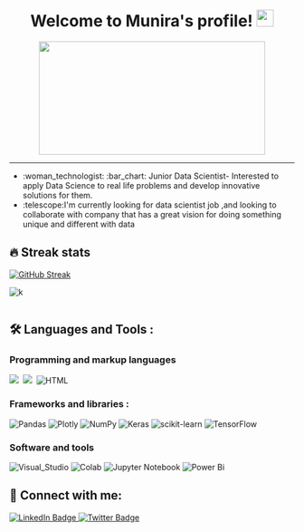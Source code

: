 <h1 align ="center">
Welcome to Munira's profile! 
<img src="https://media.giphy.com/media/hvRJCLFzcasrR4ia7z/giphy.gif" width="30px"/>
</h1>


<div id="header" align="center">
  <img src="https://media.giphy.com/media/hpXdHPfFI5wTABdDx9/giphy.gif" width="400"height="200"/>
</div>



_____________________________________________________________________________________________________

<ul>

<li> :woman_technologist: :bar_chart:  Junior Data Scientist- Interested to apply Data Science to real life problems and develop innovative solutions for them.

<li> :telescope:I'm currently looking for data scientist job ,and looking to collaborate with company that has a great vision for doing something unique and different                  with data 




</ul>  






## 	:fire: Streak stats 

 [![GitHub Streak]( https://github-readme-streak-stats.herokuapp.com/?user=MuniraAlzhrani&theme=dark&background=000000)](https://git.io/streak-stats)


<div id="badges" align="left">
  

  ![k](https://komarev.com/ghpvc/?username=MuniraAlzhrani&color=green)

<img src="https://komarev.com/ghpvc/?username=MuniraAlzhrani&style=flat-square&color=blue" alt=""/>

 </a>
</div>

## :hammer_and_wrench: Languages and Tools :

### Programming and markup languages
 <img src ="https://img.shields.io/badge/Python-3776AB?style=for-the-badge&logo=python&logoColor=white" >&nbsp;
 <img src ="https://img.shields.io/badge/SQLite-07405E?style=for-the-badge&logo=sqlite&logoColor=white" >&nbsp;
 ![HTML](https://img.shields.io/badge/html-%23E34F26.svg?style=for-the-badge&logo=html5&logoColor=white)
### Frameworks and libraries : 
![Pandas](https://img.shields.io/badge/pandas-%23150458.svg?style=for-the-badge&logo=pandas&logoColor=white)
![Plotly](https://img.shields.io/badge/Plotly-%233F4F75.svg?style=for-the-badge&logo=plotly&logoColor=white)
![NumPy](https://img.shields.io/badge/numpy-%23013243.svg?style=for-the-badge&logo=numpy&logoColor=white)
![Keras](https://img.shields.io/badge/Keras-%23D00000.svg?style=for-the-badge&logo=Keras&logoColor=white)
![scikit-learn](https://img.shields.io/badge/scikit--learn-%23F7931E.svg?style=for-the-badge&logo=scikit-learn&logoColor=white)
![TensorFlow](https://img.shields.io/badge/TensorFlow-%23FF6F00.svg?style=for-the-badge&logo=TensorFlow&logoColor=white)
### Software and tools
![Visual_Studio](https://img.shields.io/badge/Visual_Studio-5C2D91?style=for-the-badge&logo=visual%20studio&logoColor=white)
![Colab](https://img.shields.io/badge/Colab-F9AB00?style=for-the-badge&logo=googlecolab&color=525252)
![Jupyter Notebook](https://img.shields.io/badge/jupyter-%23FA0F00.svg?style=for-the-badge&logo=jupyter&logoColor=white)
![Power Bi](https://img.shields.io/badge/power_bi-F2C811?style=for-the-badge&logo=powerbi&logoColor=black)

## :handshake: Connect with me:

<div id="badges" align="left">
  <a href="https://www.linkedin.com/in/munirah-alzhrani-a24b7a195">
    <img src="https://img.shields.io/badge/LinkedIn-blue?style=for-the-badge&logo=linkedin&logoColor=white" alt="LinkedIn Badge"/>
  </a>
 
  <a href="your-twitter-URL">
    <img src="https://img.shields.io/badge/Twitter-blue?style=for-the-badge&logo=twitter&logoColor=white" alt="Twitter Badge"/>

</div>

